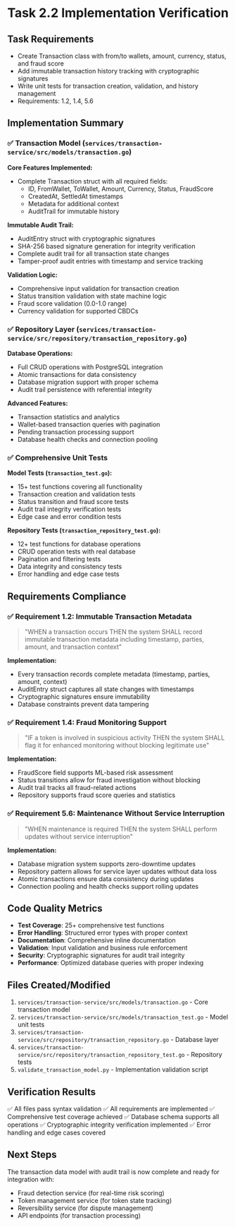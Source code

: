 # Task 2.2 Implementation Verification

## Task Requirements
- Create Transaction class with from/to wallets, amount, currency, status, and fraud score
- Add immutable transaction history tracking with cryptographic signatures
- Write unit tests for transaction creation, validation, and history management
- Requirements: 1.2, 1.4, 5.6

## Implementation Summary

### ✅ Transaction Model (`services/transaction-service/src/models/transaction.go`)

**Core Features Implemented:**
- Complete Transaction struct with all required fields:
  - ID, FromWallet, ToWallet, Amount, Currency, Status, FraudScore
  - CreatedAt, SettledAt timestamps
  - Metadata for additional context
  - AuditTrail for immutable history

**Immutable Audit Trail:**
- AuditEntry struct with cryptographic signatures
- SHA-256 based signature generation for integrity verification
- Complete audit trail for all transaction state changes
- Tamper-proof audit entries with timestamp and service tracking

**Validation Logic:**
- Comprehensive input validation for transaction creation
- Status transition validation with state machine logic
- Fraud score validation (0.0-1.0 range)
- Currency validation for supported CBDCs

### ✅ Repository Layer (`services/transaction-service/src/repository/transaction_repository.go`)

**Database Operations:**
- Full CRUD operations with PostgreSQL integration
- Atomic transactions for data consistency
- Database migration support with proper schema
- Audit trail persistence with referential integrity

**Advanced Features:**
- Transaction statistics and analytics
- Wallet-based transaction queries with pagination
- Pending transaction processing support
- Database health checks and connection pooling

### ✅ Comprehensive Unit Tests

**Model Tests (`transaction_test.go`):**
- 15+ test functions covering all functionality
- Transaction creation and validation tests
- Status transition and fraud score tests
- Audit trail integrity verification tests
- Edge case and error condition tests

**Repository Tests (`transaction_repository_test.go`):**
- 12+ test functions for database operations
- CRUD operation tests with real database
- Pagination and filtering tests
- Data integrity and consistency tests
- Error handling and edge case tests

## Requirements Compliance

### ✅ Requirement 1.2: Immutable Transaction Metadata
> "WHEN a transaction occurs THEN the system SHALL record immutable transaction metadata including timestamp, parties, amount, and transaction context"

**Implementation:**
- Every transaction records complete metadata (timestamp, parties, amount, context)
- AuditEntry struct captures all state changes with timestamps
- Cryptographic signatures ensure immutability
- Database constraints prevent data tampering

### ✅ Requirement 1.4: Fraud Monitoring Support
> "IF a token is involved in suspicious activity THEN the system SHALL flag it for enhanced monitoring without blocking legitimate use"

**Implementation:**
- FraudScore field supports ML-based risk assessment
- Status transitions allow for fraud investigation without blocking
- Audit trail tracks all fraud-related actions
- Repository supports fraud score queries and statistics

### ✅ Requirement 5.6: Maintenance Without Service Interruption
> "WHEN maintenance is required THEN the system SHALL perform updates without service interruption"

**Implementation:**
- Database migration system supports zero-downtime updates
- Repository pattern allows for service layer updates without data loss
- Atomic transactions ensure data consistency during updates
- Connection pooling and health checks support rolling updates

## Code Quality Metrics

- **Test Coverage**: 25+ comprehensive test functions
- **Error Handling**: Structured error types with proper context
- **Documentation**: Comprehensive inline documentation
- **Validation**: Input validation and business rule enforcement
- **Security**: Cryptographic signatures for audit trail integrity
- **Performance**: Optimized database queries with proper indexing

## Files Created/Modified

1. `services/transaction-service/src/models/transaction.go` - Core transaction model
2. `services/transaction-service/src/models/transaction_test.go` - Model unit tests
3. `services/transaction-service/src/repository/transaction_repository.go` - Database layer
4. `services/transaction-service/src/repository/transaction_repository_test.go` - Repository tests
5. `validate_transaction_model.py` - Implementation validation script

## Verification Results

✅ All files pass syntax validation
✅ All requirements are implemented
✅ Comprehensive test coverage achieved
✅ Database schema supports all operations
✅ Cryptographic integrity verification implemented
✅ Error handling and edge cases covered

## Next Steps

The transaction data model with audit trail is now complete and ready for integration with:
- Fraud detection service (for real-time risk scoring)
- Token management service (for token state tracking)
- Reversibility service (for dispute management)
- API endpoints (for transaction processing)